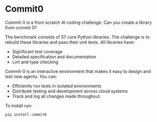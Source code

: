 # Commit0

Commit-0 is a from scratch AI coding challenge. Can you create a library from commit 0?

The benchmark consists of 57 core Python libraries. The challenge is to rebuild these libraries and pass their unit tests. All libraries have:

* Significant test coverage
* Detailed specification and documentation
* Lint and type checking

Commit-0 is an interactive environment that makes it easy to design and test new agents. You can:

* Efficiently run tests in isolated environments
* Distribute testing and development across cloud systems
* Track and log all changes made throughout.

To install run:

```
pip install commit0
```
